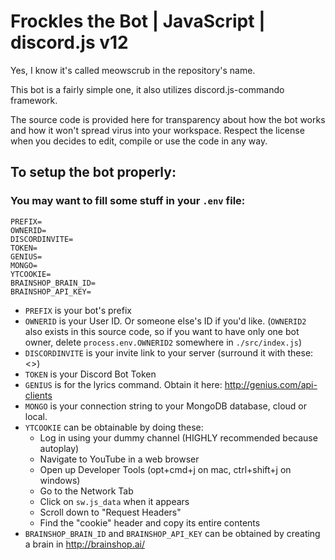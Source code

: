 # Frockles the Bot | JavaScript | discord.js v12
Yes, I know it's called meowscrub in the repository's name.

This bot is a fairly simple one, it also utilizes discord.js-commando framework.

The source code is provided here for transparency about how the bot works and how it won't spread virus into your workspace. Respect the license when you decides to edit, compile or use the code in any way.

## To setup the bot properly:
### You may want to fill some stuff in your `.env` file:
```
PREFIX=
OWNERID=
DISCORDINVITE=
TOKEN=
GENIUS=
MONGO=
YTCOOKIE=
BRAINSHOP_BRAIN_ID=
BRAINSHOP_API_KEY=
```
 - `PREFIX` is your bot's prefix
 - `OWNERID` is your User ID. Or someone else's ID if you'd like. (`OWNERID2` also exists in this source code, so if you want to have only one bot owner, delete `process.env.OWNERID2` somewhere in  `./src/index.js`)
 - `DISCORDINVITE` is your invite link to your server (surround it with these: <>)
 - `TOKEN` is your Discord Bot Token
 - `GENIUS` is for the lyrics command. Obtain it here: http://genius.com/api-clients
 - `MONGO` is your connection string to your MongoDB database, cloud or local.
 - `YTCOOKIE` can be obtainable by doing these:
   - Log in using your dummy channel (HIGHLY recommended because autoplay)
   - Navigate to YouTube in a web browser
   - Open up Developer Tools (opt+cmd+j on mac, ctrl+shift+j on windows)
   - Go to the Network Tab
   - Click on `sw.js_data` when it appears
   - Scroll down to "Request Headers"
   - Find the "cookie" header and copy its entire contents
 - `BRAINSHOP_BRAIN_ID` and `BRAINSHOP_API_KEY` can be obtained by creating a brain in http://brainshop.ai/